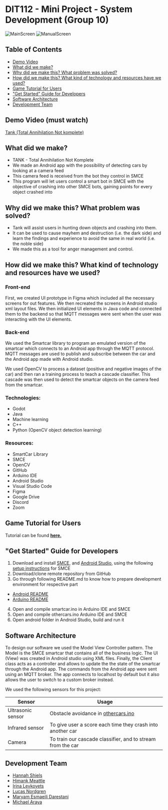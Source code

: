 # DIT112 - Mini Project - System Development (Group 10)
![MainScreen](https://user-images.githubusercontent.com/81154352/120114853-58d18480-c181-11eb-918d-73f4f2b2df28.png)
![ManualScreen](https://user-images.githubusercontent.com/81154352/120114854-5b33de80-c181-11eb-94b7-df55b4c9b4ec.png)




## Table of Contents
- [Demo Video](https://github.com/DIT112-V21/group-10/tree/readme#demo-video-must-watch)
- [What did we make?](https://github.com/DIT112-V21/group-10/tree/readme#what-did-we-make)
- [Why did we make this? What problem was solved?](https://github.com/DIT112-V21/group-10/tree/readme#why-did-we-make-this-what-problem-was-solved)
- [How did we make this? What kind of technology and resources have we used?](https://github.com/DIT112-V21/group-10/tree/readme#how-did-we-make-this-what-kind-of-technology-and-resources-have-we-used)
- [Game Tutorial for Users](https://github.com/DIT112-V21/group-10/tree/readme#game-tutorial-for-users)
- ["Get Started" Guide for Developers](https://github.com/DIT112-V21/group-10/tree/readme#get-started-guide-for-developers)
- [Software Architecture](https://github.com/DIT112-V21/group-10/tree/readme#software-architecture)
- [Development Team](https://github.com/DIT112-V21/group-10/tree/readme#development-team)

## Demo Video (must watch)
[Tank (Total Annihilation Not komplete)](https://www.youtube.com/watch?v=FgqcEbL0WlM)

## What did we make?
- TANK - Total Annihilation Not Komplete
- We made an Android app with the possibility of detecting cars by looking at a camera feed
- This camera feed is received from the bot they control in SMCE
- This program will let users control a smart bot in SMCE with the objective of crashing into other SMCE bots, gaining points for every object crashed into

## Why did we make this? What problem was solved?
- Tank will assist users in hunting down objects and crashing into them.
- It can be used to cause mayhem and destruction (i.e. the dark side) and learn the findings and experience to avoid the same in real world (i.e. the noble side)
- We made this as a tool for anger management and control.

## How did we make this? What kind of technology and resources have we used?

### Front-end
First, we created UI prototype in Figma which included all the necessary screens for out features. We then recreated the screens in Android studio xml layout files. We then initialized UI elements in Java code and connected them to the backend so that MQTT messages were sent when the user was interacting with the UI elements. 

### Back-end
We used the Smartcar library to program an emulated version of the smartcar which connects to an Android app through the MQTT protocol. MQTT messages are used to publish and subscribe between the car and the Android app made with Android studio. 

We used OpenCV to process a dataset (positive and negative images of the car) and then ran a training process to teach a cascade classifier. This cascade was then used to detect the smartcar objects on the camera feed from the smartcar. 

### Technologies:
- Godot
- Java
- Machine learning
- C++
- Python (OpenCV object detection learning)

### Resources:
- SmartCar Library
- SMCE
- OpenCV
- GitHub
- Arduino IDE
- Android Studio
- Visual Studio Code
- Figma
- Google Drive
- Discord
- Zoom

## Game Tutorial for Users
Tutorial can be found **[here.](https://github.com/DIT112-V21/group-10/blob/readme/androidGeoBot/app/src/main/assets/tank_tutorial_white.pdf)**

## "Get Started" Guide for Developers
1. Download and install [SMCE](https://github.com/ItJustWorksTM/smce-gd/releases), and  [Android Studio](https://developer.android.com/studio/), using the following [setup instructions](https://github.com/ItJustWorksTM/smce-gd/wiki) for SMCE
2. Download/clone remote repository from GitHub
3. Go through following README.md to know how to prepare development environment for respective part
- [Android README](https://github.com/DIT112-V21/group-10/blob/master/androidGeoBot/README.md)
- [Arduino README](https://github.com/DIT112-V21/group-10/blob/master/arduino/README.md)
4. Open and compile smartcar.ino in Arduino IDE and SMCE
5. Open and compile othercars.ino Arduino IDE and SMCE
6. Open android folder in Android Studio, build and run it

## Software Architecture
To design our software we used the Model View Controller pattern. The Model is the SMCE smartcar that contains all of the business logic. The UI (View) was created in Android studio using XML files. Finally, the Client class acts as a controller and allows to update the the state of the smartcar through the Android app. The commands from the Android app were sent using an MQTT broker. The app connects to localhost by default but it also allows the user to switch to a custom broker instead. 

We used the following sensors for this project:

| Sensor               | Usage                                                     | 
| -------------        |-----------------------------------------------------------| 
| Ultrasonic sensor    | Obstacle avoidance in [othercars.ino](https://github.com/DIT112-V21/group-10/blob/master/arduino/othercars/othercars.ino)| 
| Infrared sensor      | To give user a score each time they crash into another car| 
| Camera               | To train our cascade classifier, and to stream from the car|  

## Development Team
- [Hannah Shiels](https://github.com/hannahshiels)
- [Himank Meattle](https://github.com/HIMANKMEATTLE)
- [Irina Levkovets](https://github.com/Irina0904)
- [Lucas Nordgren](https://github.com/lucasnordic)
- [Maryam Esmaeili Darestani](https://github.com/Spidergirl93)
- [Michael Araya](https://github.com/mandemmike)
